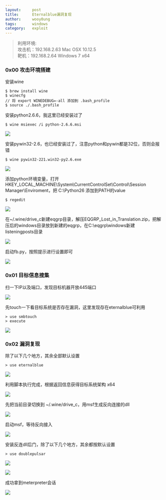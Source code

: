 ```yaml
---
layout:     post
title:      Eternalblue漏洞复现
author:     wooy0ung
tags: 		windows
category:  	exploit
---
```



>利用环境:  
>攻击机：192.168.2.63		Mac OSX 10.12.5  
>靶机：192.168.2.64		Windows 7 x64  
<!-- more -->


### 0x00 攻击环境搭建

安装wine

```
$ brew install wine
$ winecfg
// 将 export WINEDEBUG=-all 添加到 .bash_profile
$ source ./.bash_profile
```

安装python2.6.6，我这里已经安装过了

```
$ wine msiexec /i python-2.6.6.msi
```

![](/assets/img/exploit/2017-06-17-windows-smb-eternalblue/0x00.png)

安装pywin32-2.6，也已经安装过了，注意python和pywin都是32位，否则会报错

```
$ wine pywin32-221.win32-py2.6.exe
```

![](/assets/img/exploit/2017-06-17-windows-smb-eternalblue/0x01.png)

添加python环境变量，打开HKEY_LOCAL_MACHINE\System\CurrentControlSet\Control\Session Manager\Enviroment，把 C:\Python26 添加到PATH的value

```
$ regedit
```

![](/assets/img/exploit/2017-06-17-windows-smb-eternalblue/0x02.png)

在~/.wine/drive_c新建eqgrp目录，解压EQGRP_Lost_in_Translation.zip，把解压后的windows目录放到新建的eqgrp，在C:\eqgrp\windows新建listeningposts目录

![](/assets/img/exploit/2017-06-17-windows-smb-eternalblue/0x03.png)

启动fb.py，按照提示进行设置即可

![](/assets/img/exploit/2017-06-17-windows-smb-eternalblue/0x04.png)


### 0x01 目标信息搜集

扫一下IP以及端口，发现目标机器开放445端口

![](/assets/img/exploit/2017-06-17-windows-smb-eternalblue/0x05.png)


先touch一下看目标系统是否存在漏洞，这里发现存在eternalblue可利用

```
> use smbtouch
> execute
```

![](/assets/img/exploit/2017-06-17-windows-smb-eternalblue/0x06.png)


### 0x02 漏洞复现

除了以下几个地方，其余全部默认设置

```
> use eternalblue
```

![](/assets/img/exploit/2017-06-17-windows-smb-eternalblue/0x07.png)

利用脚本执行完成，根据返回信息获得目标系统架构 x64

![](/assets/img/exploit/2017-06-17-windows-smb-eternalblue/0x08.png)

先把当前目录切换到 ~/.wine/drive_c，用msf生成反向连接的dll

![](/assets/img/exploit/2017-06-17-windows-smb-eternalblue/0x09.png)

启动msf，等待反向接入

![](/assets/img/exploit/2017-06-17-windows-smb-eternalblue/0x0a.png)

安装反连dll后门，除了以下几个地方，其余都按默认设置

```
> use doublepulsar
```

![](/assets/img/exploit/2017-06-17-windows-smb-eternalblue/0x0b.png)

![](/assets/img/exploit/2017-06-17-windows-smb-eternalblue/0x0c.png)

成功拿到meterpreter会话

![](/assets/img/exploit/2017-06-17-windows-smb-eternalblue/0x0d.png)